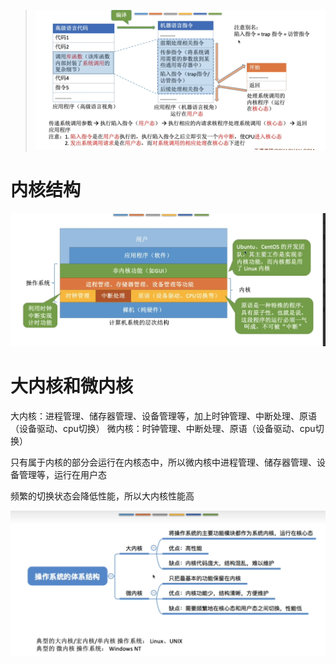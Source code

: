 

> ![](../image/Pasted%20image%2020240229190539.png)
# 内核结构

![](../image/Pasted%20image%2020240229190757.png)

# 大内核和微内核

大内核：进程管理、储存器管理、设备管理等，加上时钟管理、中断处理、原语（设备驱动、cpu切换）
微内核：时钟管理、中断处理、原语（设备驱动、cpu切换）

只有属于内核的部分会运行在内核态中，所以微内核中进程管理、储存器管理、设备管理等，运行在用户态

频繁的切换状态会降低性能，所以大内核性能高

![](../image/Pasted%20image%2020240229191242.png)


